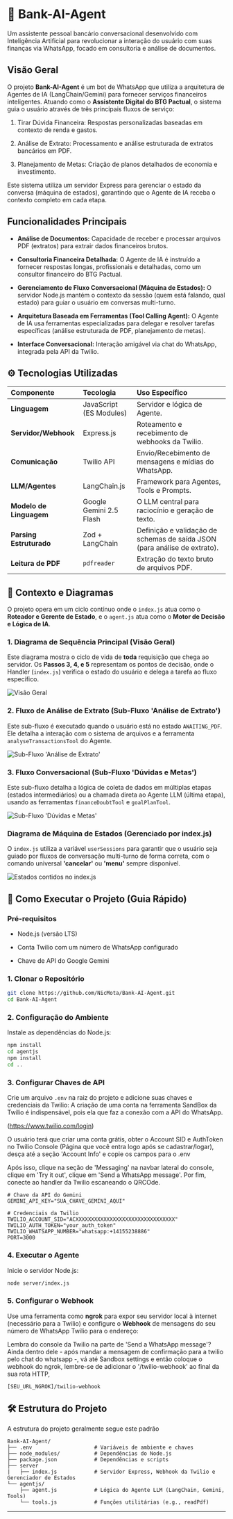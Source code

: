 # 🤖 Bank-AI-Agent

Um assistente pessoal bancário conversacional desenvolvido com Inteligência Artificial para revolucionar a interação do usuário com suas finanças via WhatsApp, focado em consultoria e análise de documentos.

## Visão Geral

O projeto **Bank-AI-Agent** é um bot de WhatsApp que utiliza a arquitetura de Agentes de IA (LangChain/Gemini) para fornecer serviços financeiros inteligentes. Atuando como o **Assistente Digital do BTG Pactual**, o sistema guia o usuário através de três principais fluxos de serviço:

1. Tirar Dúvida Financeira: Respostas personalizadas baseadas em contexto de renda e gastos.

2. Análise de Extrato: Processamento e análise estruturada de extratos bancários em PDF.

3. Planejamento de Metas: Criação de planos detalhados de economia e investimento.

Este sistema utiliza um servidor Express para gerenciar o estado da conversa (máquina de estados), garantindo que o Agente de IA receba o contexto completo em cada etapa.

## Funcionalidades Principais

- **Análise de Documentos:** Capacidade de receber e processar arquivos PDF (extratos) para extrair dados financeiros brutos.

- **Consultoria Financeira Detalhada:** O Agente de IA é instruído a fornecer respostas longas, profissionais e detalhadas, como um consultor financeiro do BTG Pactual.

- **Gerenciamento de Fluxo Conversacional (Máquina de Estados):** O servidor Node.js mantém o contexto da sessão (quem está falando, qual estado) para guiar o usuário em conversas multi-turno.

- **Arquitetura Baseada em Ferramentas (Tool Calling Agent):** O Agente de IA usa ferramentas especializadas para delegar e resolver tarefas específicas (análise estruturada de PDF, planejamento de metas).

- **Interface Conversacional:** Interação amigável via chat do WhatsApp, integrada pela API da Twilio.

## ⚙️ Tecnologias Utilizadas

| Componente              | Tecologia               | Uso Específico                                                            |
| :---------------------- | :---------------------- | :------------------------------------------------------------------------ |
| **Linguagem**           | JavaScript (ES Modules) | Servidor e lógica de Agente.                                              |
| **Servidor/Webhook**    | Express.js              | Roteamento e recebimento de webhooks da Twilio.                           |
| **Comunicação**         | Twilio API              | Envio/Recebimento de mensagens e mídias do WhatsApp.                      |
| **LLM/Agentes**         | LangChain.js            | Framework para Agentes, Tools e Prompts.                                  |
| **Modelo de Linguagem** | Google Gemini 2.5 Flash | O LLM central para raciocínio e geração de texto.                         |
| **Parsing Estruturado** | Zod + LangChain         | Definição e validação de schemas de saída JSON (para análise de extrato). |
| **Leitura de PDF**      | `pdfreader`             | Extração do texto bruto de arquivos PDF.                                  |

## 📐 Contexto e Diagramas

O projeto opera em um ciclo contínuo onde o `index.js` atua como o **Roteador e Gerente de Estado**, e o `agent.js` atua como o **Motor de Decisão e Lógica de IA**.

### 1. Diagrama de Sequência Principal (Visão Geral)

Este diagrama mostra o ciclo de vida de **toda** requisição que chega ao servidor. Os **Passos 3, 4, e 5** representam os pontos de decisão, onde o Handler (`index.js`) verifica o estado do usuário e delega a tarefa ao fluxo específico.

![Visão Geral](./img_readme/visao_geral.png)

### 2. Fluxo de Análise de Extrato (Sub-Fluxo 'Análise de Extrato')

Este sub-fluxo é executado quando o usuário está no estado `AWAITING_PDF`. Ele detalha a interação com o sistema de arquivos e a ferramenta `analyseTransactionsTool` do Agente.

![Sub-Fluxo 'Análise de Extrato'](./img_readme/analise_extrato.png)

### 3. Fluxo Conversacional (Sub-Fluxo 'Dúvidas e Metas')

Este sub-fluxo detalha a lógica de coleta de dados em múltiplas etapas (estados intermediários) ou a chamada direta ao Agente LLM (última etapa), usando as ferramentas `financeDoubtTool` e `goalPlanTool`.

![Sub-Fluxo 'Dúvidas e Metas'](./img_readme/fluxo_conversacional.png)

### Diagrama de Máquina de Estados (Gerenciado por index.js)

O `index.js` utiliza a variável `userSessions` para garantir que o usuário seja guiado por fluxos de conversação multi-turno de forma correta, com o comando universal **'cancelar'** ou **'menu'** sempre disponível.

![Estados contidos no index.js](./img_readme/diagrama_estados.png)

## 🚀 Como Executar o Projeto (Guia Rápido)

### Pré-requisitos

- Node.js (versão LTS)

- Conta Twilio com um número de WhatsApp configurado

- Chave de API do Google Gemini

### 1\. Clonar o Repositório

```bash
git clone https://github.com/NicMota/Bank-AI-Agent.git
cd Bank-AI-Agent
```

### 2\. Configuração do Ambiente

Instale as dependências do Node.js:

```bash
npm install
cd agentjs
npm install
cd ..
```

### 3\. Configurar Chaves de API

Crie um arquivo `.env` na raiz do projeto e adicione suas chaves e credenciais da Twilio:
A criação de uma conta na ferramenta SandBox da Twilio é indispensável, pois ela que faz a conexão com a API do WhatsApp.

(https://www.twilio.com/login)

O usuário terá que criar uma conta grátis, obter o Account SID e AuthToken no Twilio Console (Página que você entra logo após se cadastrar/logar),
desça até a seção 'Account Info' e copie os campos para o .env



Após isso, clique na seção de 'Messaging' na navbar lateral do console, clique em 'Try it out', clique em 'Send a WhatsApp message'.
Por fim, conecte ao handler da Twilio escaneando o QRCOde.
```Ini, TOML
# Chave da API do Gemini
GEMINI_API_KEY="SUA_CHAVE_GEMINI_AQUI"

# Credenciais da Twilio
TWILIO_ACCOUNT_SID="ACXXXXXXXXXXXXXXXXXXXXXXXXXXXXXXXX"
TWILIO_AUTH_TOKEN="your_auth_token"
TWILIO_WHATSAPP_NUMBER="whatsapp:+14155238886"
PORT=3000
```

### 4\. Executar o Agente

Inicie o servidor Node.js:

```bash
node server/index.js
```

### 5\. Configurar o Webhook

Use uma ferramenta como **ngrok** para expor seu servidor local à internet (necessário para a Twilio) e configure o **Webhook** de mensagens do seu número de WhatsApp Twilio para o endereço:

Lembra do console da Twilio na parte de 'Send a WhatsApp message'? Ainda dentro dele - após mandar a mensagem de confirmação para a twilio pelo chat do whatsapp -, vá até Sandbox settings e então
coloque o webhook do ngrok, lembre-se de adicionar o '/twilio-webhook' ao final da sua rota HTTP,

```
[SEU_URL_NGROK]/twilio-webhook
```

## 🛠️ Estrutura do Projeto

A estrutura do projeto geralmente segue este padrão

```
Bank-AI-Agent/
├── .env                    # Variáveis de ambiente e chaves
├── node_modules/           # Dependências do Node.js
├── package.json            # Dependências e scripts
├── server
|   ├── index.js            # Servidor Express, Webhook da Twilio e Gerenciador de Estados
└── agentjs/
    ├── agent.js            # Lógica do Agente LLM (LangChain, Gemini, Tools)
    └── tools.js            # Funções utilitárias (e.g., readPdf)
```

---
